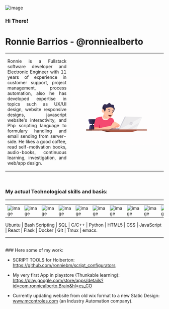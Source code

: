 <img width="50px" src="https://raw.githubusercontent.com/MartinHeinz/MartinHeinz/master/wave.gif" alt="image"> <h3>Hi There!<h3>

# Ronnie Barrios - @ronniealberto

<table align="center">
  <tbody>
        <tr>
            <td align="left" width="40%">
                <p align="justify">Ronnie is a Fullstack software developer and Electronic Engineer with 11 years of experience in customer support, project management, process automation, also he has developed expertise in topics such as UX/UI design, website responsive designs, javascript website's interactivity, and Php scripting language to formulary handling and email sending from server-side. He likes a good coffee, read self-motivation books, audio-books, continuous learning, investigation, and web/app design.</p>
            </td>
            <td align="center" width="60%">
                <img width="120%" src="https://github.com/ronniebm/ronniebm/blob/master/img/animated04.gif" alt="image">
            </td>
        </tr>
    </tbody>
</table>


<br>

### My actual Technological skills and basis:

---
<table>
<tbody>
    <tr>
        <td><img width="50px" src="https://image.winudf.com/v2/image1/Y29tLnJlYWN0aWNvbnNfaWNvbl8xNTkzNjM2ODQwXzA3NA/icon.png?w=170&fakeurl=1" alt="image"></td>
        <td><img width="48px" src="https://cdn.iconscout.com/icon/free/png-512/node-js-1174925.png" alt="image"></td>
        <td><img width="48px" src="https://image.flaticon.com/icons/png/512/377/377272.png" alt="image"></td>
        <td><img width="48px" src="https://icons.iconarchive.com/icons/martz90/circle/512/ubuntu-icon.png" alt="image"></td>
        <td><img width="46px" src="https://upload-icon.s3.us-east-2.amazonaws.com/uploads/icons/png/8804286661557996995-512.png" alt="image"></td>
        <td><img width="46px" src="https://cdn4.iconfinder.com/data/icons/iconsimple-programming/512/css-512.png" alt="image"></td>
        <td><img width="48px" src="https://icon-library.com/images/javascript-icon-png/javascript-icon-png-23.jpg" alt="image"></td>
        <td><img width="50px" src="https://cdn3.iconfinder.com/data/icons/logos-and-brands-adobe/512/267_Python-512.png" alt="image"></td>
        <td><img width="53px" src="https://cdn.iconscout.com/icon/free/png-512/c-programming-569564.png" alt="image"></td>
        <td><img width="50px" src="https://www.shareicon.net/data/2016/07/10/119368_app_512x512.png" alt="image"></td>
        <td><img width="52px" src="https://upload.wikimedia.org/wikipedia/commons/thumb/3/3f/Git_icon.svg/1024px-Git_icon.svg.png" alt="image"></td>
        <td><img width="50px" src="https://image.flaticon.com/icons/png/512/906/906324.png" alt="image"></td>
    </tr>
</tbody>
</table>
Ubuntu | Bash Scripting | SQL | C/C++ | Python | HTML5 | CSS | JavaScript | React | Flask | Docker | Git | Tmux | emacs.
<br>    

---
<br>
### Here some of my work:

- SCRIPT TOOLS for Holberton:  
   https://github.com/ronniebm/script_configurators

- My very first App in playstore (Thunkable learning):  
   https://play.google.com/store/apps/details?id=com.ronniealberto.Brain&hl=es_CO

- Currently updating website from old wix format to a new Static Design:  
   www.mcontroles.com (an Industry Automation company).

<!--
**ronniebm/ronniebm** is a ✨ _special_ ✨ repository because its `README.md` (this file) appears on your GitHub profile.

<img src="https://github.com/ronniebm/ronniebm/blob/master/img/animated04.gif" alt="image">

Here are some ideas to get you started:

- 🔭 I’m currently working on ...
- 🌱 I’m currently learning ...
- 👯 I’m looking to collaborate on ...
- 🤔 I’m looking for help with ...
- 💬 Ask me about ...
- 📫 How to reach me: ...
- 😄 Pronouns: ...
- ⚡ Fun fact: ...
-->
